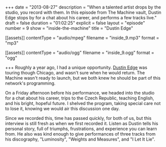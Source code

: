 +++
date = "2013-08-27"
description = "When a talented artist drops by the studio, you record with them. In this episode from The Machine vault, Dustin Edge stops by for a chat about his career, and performs a few tracks live."
draft = false
duration = "01:02:25"
explicit = false
layout = "episode"
number = 9
show = "inside-the-machine"
title = "Dustin Edge"

[[assets]]
  contentType = "audio/mpeg"
  filename = "inside_9.mp3"
  format = "mp3"

[[assets]]
  contentType = "audio/ogg"
  filename = "inside_9.ogg"
  format = "ogg"

+++
Roughly a year ago, I had a unique opportunity. [Dustin Edge](http://dustinedge.com) was touring though Chicago, and wasn't sure when he would return. The Machine wasn't ready to launch, but we both knew he should be part of this network's programming.

On a Friday afternoon before his performance, we headed into the studio for a chat about his career, trips to the Czech Republic, teaching English, and his bright, hopeful future. I shelved the program, taking special care not to lose it, knowing we would air this discussion one day.

Since we recorded this, time has passed quickly, for both of us, but this interview is still fresh as when we first recorded it. Listen as Dustin tells his personal story, full of triumphs, frustrations, and experience you can learn from. He also was kind enough to give performances of three tracks from his discography, "Luminosity", "Weights and Measures", and "I Let It Lie".